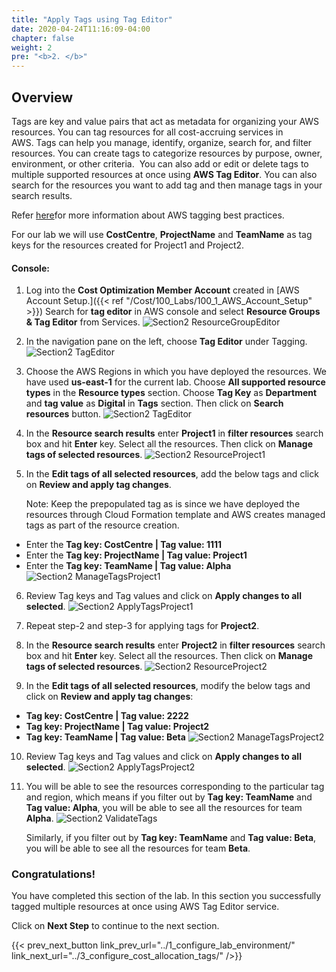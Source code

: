 ```yaml
---
title: "Apply Tags using Tag Editor"
date: 2020-04-24T11:16:09-04:00
chapter: false
weight: 2
pre: "<b>2. </b>"
---
```

## Overview

Tags are key and value pairs that act as metadata for organizing your AWS resources. You can tag resources for all cost-accruing services in AWS. Tags can help you manage, identify, organize, search for, and filter resources. You can create tags to categorize resources by purpose, owner, environment, or other criteria. 
You can also add or edit or delete tags to multiple supported resources at once using **AWS Tag Editor**. You can also search for the resources you want to add tag and then manage tags in your search results.

Refer [here](https://docs.aws.amazon.com/general/latest/gr/aws_tagging.html)for more information about AWS tagging best practices.

For our lab we will use **CostCentre**, **ProjectName** and **TeamName** as tag keys for the resources created for Project1 and Project2.


#### Console:

1. Log into the **Cost Optimization Member Account** created in [AWS Account Setup.]({{< ref "/Cost/100_Labs/100_1_AWS_Account_Setup" >}}) Search for **tag editor** in AWS console and select **Resource Groups & Tag Editor** from Services.
 ![Section2 ResourceGroupEditor](/Cost/200_Cost_Category/Images/section2/resourceGroupTagEditorService.png)

2. In the navigation pane on the left, choose **Tag Editor** under Tagging.
 ![Section2 TagEditor](/Cost/200_Cost_Category/Images/section2/tagEditor.png)

3. Choose the AWS Regions in which you have deployed the resources. We have used **us-east-1** for the current
    lab. Choose **All supported resource types** in the **Resource types** section. Choose **Tag Key** as **Department** and **tag value** as
    **Digital** in **Tags** section. Then click on **Search resources** button.
 ![Section2 TagEditor](/Cost/200_Cost_Category/Images/section2/tagEditorFindResources.png)

4. In the **Resource search results** enter **Project1** in **filter resources** search box and hit **Enter** key. Select all the resources. Then click on **Manage tags of selected resources**.
 ![Section2 ResourceProject1](/Cost/200_Cost_Category/Images/section2/resourceSearchResultProject1.png)

5. In the **Edit tags of all selected resources**, add the below tags and click on **Review and apply tag changes**.

   Note: Keep the prepopulated tag as is since we have deployed the resources
    through Cloud Formation template and AWS creates managed tags as
    part of the resource creation.

- Enter the **Tag key: CostCentre | Tag value: 1111**
- Enter the **Tag key: ProjectName | Tag value: Project1**
- Enter the **Tag key: TeamName | Tag value: Alpha**
 ![Section2 ManageTagsProject1](/Cost/200_Cost_Category/Images/section2/manageTagsProject1.png)

6. Review Tag keys and Tag values and click on **Apply changes to all selected**.
 ![Section2 ApplyTagsProject1](/Cost/200_Cost_Category/Images/section2/applyTagChangesProject1.png)

7. Repeat step-2 and step-3 for applying tags for **Project2**.

8. In the **Resource search results** enter **Project2** in **filter resources** search box and hit **Enter** key. Select all the resources. Then click on **Manage tags of selected resources**.
 ![Section2 ResourceProject2](/Cost/200_Cost_Category/Images/section2/resourceSearchResultProject2.png)

9. In the **Edit tags of all selected resources**, modify the below tags and click on **Review and apply tag changes**:

- **Tag key: CostCentre | Tag value: 2222**
- **Tag key: ProjectName | Tag value: Project2**
- **Tag key: TeamName | Tag value: Beta**
 ![Section2 ManageTagsProject2](/Cost/200_Cost_Category/Images/section2/manageTagsProject2.png)

10. Review Tag keys and Tag values and click on **Apply changes to all selected**.
 ![Section2 ApplyTagsProject2](/Cost/200_Cost_Category/Images/section2/applyTagChangesProject2.png)

11. You will be able to see the resources corresponding to the
    particular tag and region, which means if you filter out by **Tag key: TeamName** and **Tag value: Alpha**, you will be able to see all the resources for team **Alpha**.
 ![Section2 ValidateTags](/Cost/200_Cost_Category/Images/section2/validateTagsTeamAlpha.png)

    Similarly, if you filter out by **Tag key: TeamName** and **Tag value: Beta**, you will be able to see all the resources for team **Beta**.

### Congratulations!

You have completed this section of the lab. In this section you
successfully tagged multiple resources at once using AWS Tag Editor
service.

Click on **Next Step** to continue to the next section.

{{< prev_next_button link_prev_url="../1_configure_lab_environment/" link_next_url="../3_configure_cost_allocation_tags/" />}}
